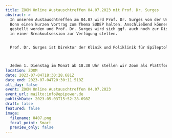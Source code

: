 ```yaml
---
title: ZOOM Online Austauschtreffen 04.07.2023 mit Prof. Dr. Surges
abstract: >
  In unserem Austauschtreffen am 04.07 wird Prof. Dr. Surges von der Uniklinik
  Bonn einen kurzen Vortrag zum Thema SUDEP halten. Anschließend können Fragen
  gestellt werden und Prof. Dr. Surges wird sich ggf. auch noch zur Diskussion
  in einer Breakoutsession zur Verfügung stellen.


  Prof. Dr. Surges ist Direktor der Klinik und Poliklinik für Epileptologie und beschäftigt sich auch mit dem Bereich "Klinische Epilepsieforschung."



  Jeden 1. Dienstag im Monat ab 18.30 Uhr stellen wir Zoom als Plattform zum gemeinsamen Austausch zur Verfügung. Epilepsiebetroffene aller Altersgruppen sind dazu eingeladen. In der Regel gibt es einen Impulsvortrag zu einem zu ausgewählten Thema der Epilepsie, bspw. über neue Möglichkeiten der Behandlung oder Fortschritte in der Diagnostik. Im Anschluss wechseln die Teilnehmer in themenspezifische Breakoutsessions, um über alle verschiedenen Themen rund um Epilepsie, aber auch Privates zu diskutieren. Wir haben eine sehr lockere Atmosphäre und jeder kann kommen und gehen, wie und wann er Lust hat. Um mitzumachen ist allerdings zuvor eine Anmeldung per E-Mail notwendig.
location: ZOOM
date: 2023-07-04T18:30:28.681Z
date_end: 2023-07-04T20:30:11.510Z
all_day: false
event: ZOOM Online Austauschtreffen 04.07.2023
event_url: mailto:info@epipower.de
publishDate: 2023-05-03T15:52:28.698Z
draft: false
featured: false
image:
  filename: 0407.png
  focal_point: Smart
  preview_only: false
---
```

